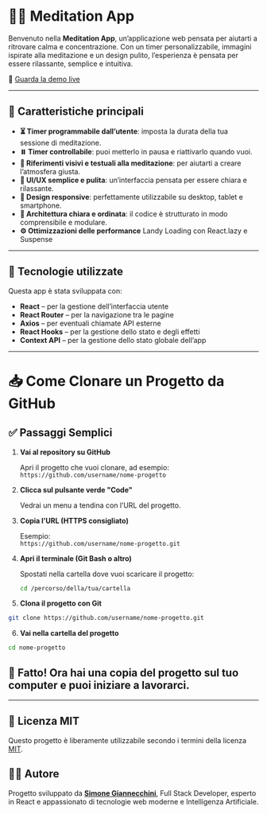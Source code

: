 # 🧘‍♀️ Meditation App

Benvenuto nella **Meditation App**, un’applicazione web pensata per aiutarti a ritrovare calma e concentrazione. Con un timer personalizzabile, immagini ispirate alla meditazione e un design pulito, l’esperienza è pensata per essere rilassante, semplice e intuitiva.

🔗 [Guarda la demo live](https://simonegiannecchini.github.io/meditation-app/#/)

---

## 🌿 Caratteristiche principali

- **⏳ Timer programmabile dall’utente**: imposta la durata della tua sessione di meditazione.
- **⏸️ Timer controllabile**: puoi metterlo in pausa e riattivarlo quando vuoi.
- **🧘 Riferimenti visivi e testuali alla meditazione**: per aiutarti a creare l’atmosfera giusta.
- **🎯 UI/UX semplice e pulita**: un’interfaccia pensata per essere chiara e rilassante.
- **📱 Design responsive**: perfettamente utilizzabile su desktop, tablet e smartphone.
- **📁 Architettura chiara e ordinata**: il codice è strutturato in modo comprensibile e modulare.
- **⚙️ Ottimizzazioni delle performance** Landy Loading con React.lazy e Suspense


---

## 🚀 Tecnologie utilizzate

Questa app è stata sviluppata con:

- **React** – per la gestione dell’interfaccia utente
- **React Router** – per la navigazione tra le pagine
- **Axios** – per eventuali chiamate API esterne
- **React Hooks** – per la gestione dello stato e degli effetti
- **Context API** – per la gestione dello stato globale dell’app

---

# 📥 Come Clonare un Progetto da GitHub

## ✅ Passaggi Semplici

1. **Vai al repository su GitHub**

   Apri il progetto che vuoi clonare, ad esempio:  
   `https://github.com/username/nome-progetto`

2. **Clicca sul pulsante verde "Code"**

   Vedrai un menu a tendina con l’URL del progetto.

3. **Copia l’URL (HTTPS consigliato)**

   Esempio:  
   `https://github.com/username/nome-progetto.git`

4. **Apri il terminale (Git Bash o altro)**

   Spostati nella cartella dove vuoi scaricare il progetto:

   ```bash
   cd /percorso/della/tua/cartella

5. **Clona il progetto con Git**
```bash
git clone https://github.com/username/nome-progetto.git
```
6. **Vai nella cartella del progetto**
 ```bash
cd nome-progetto
```
## 🎉 Fatto! Ora hai una copia del progetto sul tuo computer e puoi iniziare a lavorarci.
---
## 📜 Licenza MIT

Questo progetto è liberamente utilizzabile secondo i termini della licenza [MIT](https://opensource.org/licenses/MIT).

## 🙋‍♂️ Autore

Progetto sviluppato da [**Simone Giannecchini**](https://simonegiannecchini.github.io/Simone.github.io/), Full Stack Developer, esperto in React e appassionato di tecnologie web moderne e Intelligenza Artificiale.
